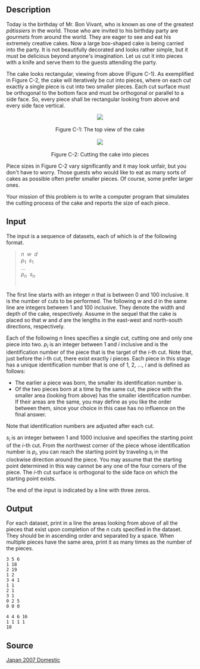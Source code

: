 <h2>Description</h2><div>Today is the birthday of Mr. Bon Vivant, who is known as one of the greatest <i>pâtissiers</i> in the world. Those who are invited to his birthday party are <i>gourmets</i> from around the world. They are eager to see and eat his extremely creative cakes. Now a large box-shaped cake is being carried into the party. It is not beautifully decorated and looks rather simple, but it must be delicious beyond anyone's imagination. Let us cut it into pieces with a knife and serve them to the guests attending the party. <!-- end en only --><!-- begin en only --><p>The cake looks rectangular, viewing from above (Figure C-1). As exemplified in Figure C-2, the cake will iteratively be cut into pieces, where on each cut exactly a single piece is cut into two smaller pieces. Each cut surface must be orthogonal to the bottom face and must be orthogonal or parallel to a side face. So, every piece shall be rectangular looking from above and every side face vertical. </p><!-- end en only --><center><img src="images/3327_1.png"><br><br><!-- begin en only -->Figure C-1: The top view of the cake <!-- end en only --></center><center><br><img src="images/3327_2.png"><br><br><!-- begin en only -->Figure C-2: Cutting the cake into pieces <!-- end en only --></center><!-- begin en only --><p>Piece sizes in Figure C-2 vary significantly and it may look unfair, but you don't have to worry. Those guests who would like to eat as many sorts of cakes as possible often prefer smaller pieces. Of course, some prefer larger ones. </p><!-- end en only --><!-- begin en only -->Your mission of this problem is to write a computer program that simulates the cutting process of the cake and reports the size of each piece. </div><h2>Input</h2><div><!-- begin en only --><p>The input is a sequence of datasets, each of which is of the following format. </p><!-- end en only --><blockquote><i>n</i>&nbsp;&nbsp;<i>w</i>&nbsp;&nbsp;<i>d</i><br><i>p</i><sub>1</sub>&nbsp;&nbsp;<i>s</i><sub>1</sub><br>...<br><i>p<sub>n</sub></i>&nbsp;&nbsp;<i>s<sub>n</sub></i><br>　</blockquote><!-- begin en only --><p>The first line starts with an integer <i>n</i> that is between 0 and 100 inclusive. It is the number of cuts to be performed. The following <i>w</i> and <i>d</i> in the same line are integers between 1 and 100 inclusive. They denote the width and depth of the cake, respectively. Assume in the sequel that the cake is placed so that <i>w</i> and <i>d</i> are the lengths in the east-west and north-south directions, respectively. </p><!-- end en only --><!-- begin en only --><p>Each of the following <i>n</i> lines specifies a single cut, cutting one and only one piece into two. <i>p<sub>i</sub></i> is an integer between 1 and <i>i</i> inclusive and is the identification number of the piece that is the target of the <i>i</i>-th cut. Note that, just before the <i>i</i>-th cut, there exist exactly <i>i</i> pieces. Each piece in this stage has a unique identification number that is one of 1, 2, ..., <i>i</i> and is defined as follows: </p><!-- end en only --><!-- begin en only --><ul><li>The earlier a piece was born, the smaller its identification number is. </li><li>Of the two pieces born at a time by the same cut, the piece with the smaller area (looking from above) has the smaller identification number. If their areas are the same, you may define as you like the order between them, since your choice in this case has no influence on the final answer. </li></ul><!-- end en only --><!-- begin en only --><p>Note that identification numbers are adjusted after each cut. </p><!-- end en only --><!-- begin en only --><i>s<sub>i</sub></i> is an integer between 1 and 1000 inclusive and specifies the starting point of the <i>i</i>-th cut. From the northwest corner of the piece whose identification number is <i>p<sub>i</sub></i>, you can reach the starting point by traveling <i>s<sub>i</sub></i> in the clockwise direction around the piece. You may assume that the starting point determined in this way cannot be any one of the four corners of the piece. The <i>i</i>-th cut surface is orthogonal to the side face on which the starting point exists. <!-- end en only --><!-- begin en only --><p>The end of the input is indicated by a line with three zeros. </p><!-- end en only --></div><h2>Output</h2><div><!-- begin en only --><p>For each dataset, print in a line the areas looking from above of all the pieces that exist upon completion of the <i>n</i> cuts specified in the dataset. They should be in ascending order and separated by a space. When multiple pieces have the same area, print it as many times as the number of the pieces. </p></div><pre><code class="language-input1">3 5 6
1 18
2 19
1 2
3 4 1
1 1
2 1
3 1
0 2 5
0 0 0</code></pre><pre><code class="language-output1">4 4 6 16
1 1 1 1
10</code></pre><h2>Source</h2><a href="searchproblem?field=source&amp;key=Japan+2007+Domestic">Japan 2007 Domestic</a>